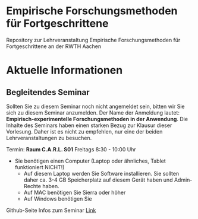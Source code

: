 Empirische Forschungsmethoden für Fortgeschrittene
================

Repository zur Lehrveranstaltung Empirische Forschungsmethoden für
Fortgeschrittene an der RWTH Aachen

# Aktuelle Informationen

## Begleitendes Seminar

Sollten Sie zu diesem Seminar noch nicht angemeldet sein, bitten wir Sie
sich zu diesem Seminar anzumelden. Der Name der Anmeldung lautet:
**Empirisch-experimentelle Forschungsmethoden in der Anwendung**. Die
Inhalte des Seminars haben einen starken Bezug zur Klausur dieser
Vorlesung. Daher ist es nicht zu empfehlen, nur eine der beiden
Lehrveranstaltungen zu besuchen.

Termin: **Raum C.A.R.L. S01** Freitags 8:30 - 10:00 Uhr

  - Sie benötigen einen Computer (Laptop oder ähnliches, Tablet
    funktioniert NICHT\!)
      - Auf diesem Laptop werden Sie Software installieren. Sie sollten
        daher ca. 3-4 GB Speicherplatz auf diesem Gerät haben und
        Admin-Rechte haben.
      - Auf MAC benötigen Sie Sierra oder höher
      - Auf Windows benötigen Sie

Github-Seite Infos zum Seminar
[Link](https://github.com/Sumidu/EmpirischeForschungsmethoden/tree/master/Seminar)
